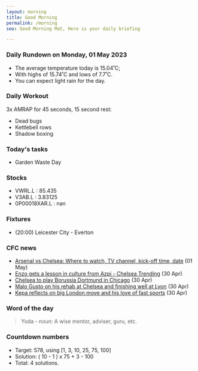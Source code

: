 ```yaml
---
layout: morning
title: Good Morning
permalink: /morning
seo: Good Morning Mat, Here is your daily briefing

---
```


<!-- weather_marker starts -->
### Daily Rundown on Monday, 01 May 2023

- The average temperature today is 15.04˚C;
- With highs of 15.74˚C and lows of 7.7˚C.
- You can expect light rain for the day.

<!-- weather_marker ends -->

### Daily Workout
<!-- workout_marker starts -->
3x AMRAP for 45 seconds, 15 second rest:

- Dead bugs
- Kettlebell rows
- Shadow boxing

<!-- workout_marker ends -->

### Today's tasks
<!-- task_marker starts -->
- Garden Waste Day

<!-- task_marker ends -->

### Stocks

<!-- stocks_marker starts -->

- VWRL.L : 85.435
- V3AB.L : 3.83125
- 0P00018XAR.L : nan

<!-- stocks_marker ends -->

### Fixtures

<!-- sports_marker starts -->

<ul>
<li>(20:00) Leicester City - Everton</li>
</ul>

<!-- sports_marker ends -->

### CFC news

<!-- cfc_marker starts -->
- [Arsenal vs Chelsea: Where to watch, TV channel, kick-off time, date](https://chelseafc.com/en/news/article/arsenal-vs-chelsea-where-to-watch-tv-channel-kick-off-time-date) (01 May)
- [Enzo gets a lesson in culture from Azpi - Chelsea Trending](https://chelseafc.com/en/videohttps://chelseafc.com/enzo-gets-a-lesson-in-culture-from-azpi-or-chelsea-trending) (30 Apr)
- [Chelsea to play Borussia Dortmund in Chicago](https://chelseafc.com/en/news/article/chelsea-to-play-borussia-dortmund-in-chicago) (30 Apr)
- [Malo Gusto on his rehab at Chelsea and finishing well at Lyon](https://chelseafc.com/en/news/article/malo-gusto-on-his-rehab-at-chelsea-and-finishing-well-at-lyon) (30 Apr)
- [Kepa reflects on big London move and his love of fast sports](https://chelseafc.com/en/news/article/kepa-reflects-on-big-london-move-and-his-love-of-fast-sports) (30 Apr)

<!-- cfc_marker ends -->

### Word of the day
<!-- word_marker starts -->

 > Yoda - noun: A wise mentor, adviser, guru, etc.

<!-- word_marker ends -->

### Countdown numbers
<!-- game_marker starts -->

- Target: 578, using [1, 3, 10, 25, 75, 100]
- Solution: ( 10 - 1 ) x 75 + 3 - 100
- Total: 4 solutions.

<!-- game_marker ends -->
